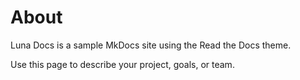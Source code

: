 # About

Luna Docs is a sample MkDocs site using the Read the Docs theme.

Use this page to describe your project, goals, or team.
